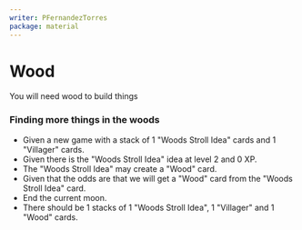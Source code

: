 ```yaml
---
writer: PFernandezTorres
package: material
---
```

# Wood

You will need wood to build things

### Finding more things in the woods

 * Given a new game with a stack of 1 "Woods Stroll Idea" cards and 1 "Villager" cards.
 * Given there is the "Woods Stroll Idea" idea at level 2 and 0 XP.
 * The "Woods Stroll Idea" may create a "Wood" card.
 * Given that the odds are that we will get a "Wood" card from the "Woods Stroll Idea" card.
 * End the current moon.
 * There should be 1 stacks of 1 "Woods Stroll Idea", 1 "Villager" and 1 "Wood" cards.
